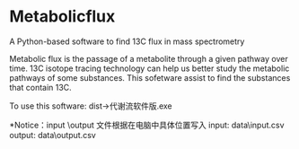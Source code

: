 # Metabolicflux
A Python-based software  to find 13C flux in mass spectrometry

Metabolic flux is the passage of a metabolite through a given pathway over time. 13C isotope tracing technology can help us better study the metabolic pathways of some substances.
This sofetware assist to find the substances that contain 13C.


To use this software:
dist->代谢流软件版.exe


*Notice：input \output 文件根据在电脑中具体位置写入
input: data\input.csv
output: data\output.csv
